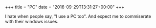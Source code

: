 +++
title = "PC"
date = "2016-09-29T13:31:27+00:00"
+++

I hate when people say, "I use a PC too". And expect me to commiserate with their windows issues.
			